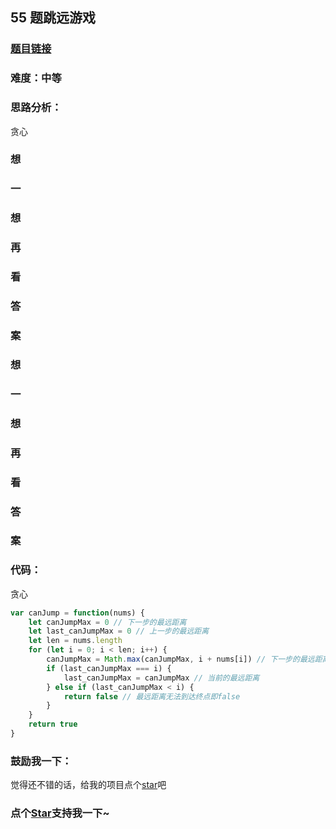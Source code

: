 ## 55 题跳远游戏

### [题目链接](https://leetcode-cn.com/problems/jump-game/)

### 难度：中等

### 思路分析：

贪心

### 想

### 一

### 想

### 再

### 看

### 答

### 案

### 想

### 一

### 想

### 再

### 看

### 答

### 案

### 代码：

贪心

```js
var canJump = function(nums) {
	let canJumpMax = 0 // 下一步的最远距离
	let last_canJumpMax = 0 // 上一步的最远距离
	let len = nums.length
	for (let i = 0; i < len; i++) {
		canJumpMax = Math.max(canJumpMax, i + nums[i]) // 下一步的最远距离
		if (last_canJumpMax === i) {
			last_canJumpMax = canJumpMax // 当前的最远距离
		} else if (last_canJumpMax < i) {
			return false // 最远距离无法到达终点即false
		}
	}
	return true
}
```

### 鼓励我一下：

觉得还不错的话，给我的项目点个[star](https://github.com/OBKoro1/Brush_algorithm)吧

<!-- 特殊字符串：用于修改/删除markdown的结尾提示语-->

### 点个[Star](https://github.com/OBKoro1/Brush_algorithm)支持我一下~
